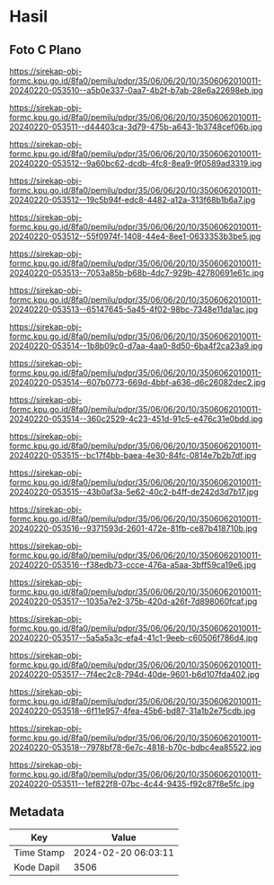 # Hasil

## Foto C Plano

https://sirekap-obj-formc.kpu.go.id/8fa0/pemilu/pdpr/35/06/06/20/10/3506062010011-20240220-053510--a5b0e337-0aa7-4b2f-b7ab-28e6a22698eb.jpg

https://sirekap-obj-formc.kpu.go.id/8fa0/pemilu/pdpr/35/06/06/20/10/3506062010011-20240220-053511--d44403ca-3d79-475b-a643-1b3748cef06b.jpg

https://sirekap-obj-formc.kpu.go.id/8fa0/pemilu/pdpr/35/06/06/20/10/3506062010011-20240220-053512--9a60bc62-dcdb-4fc8-8ea9-9f0589ad3319.jpg

https://sirekap-obj-formc.kpu.go.id/8fa0/pemilu/pdpr/35/06/06/20/10/3506062010011-20240220-053512--19c5b94f-edc8-4482-a12a-313f68b1b6a7.jpg

https://sirekap-obj-formc.kpu.go.id/8fa0/pemilu/pdpr/35/06/06/20/10/3506062010011-20240220-053512--55f0974f-1408-44e4-8ee1-0633353b3be5.jpg

https://sirekap-obj-formc.kpu.go.id/8fa0/pemilu/pdpr/35/06/06/20/10/3506062010011-20240220-053513--7053a85b-b68b-4dc7-929b-42780691e61c.jpg

https://sirekap-obj-formc.kpu.go.id/8fa0/pemilu/pdpr/35/06/06/20/10/3506062010011-20240220-053513--65147645-5a45-4f02-98bc-7348e11da1ac.jpg

https://sirekap-obj-formc.kpu.go.id/8fa0/pemilu/pdpr/35/06/06/20/10/3506062010011-20240220-053514--1b8b09c0-d7aa-4aa0-8d50-6ba4f2ca23a9.jpg

https://sirekap-obj-formc.kpu.go.id/8fa0/pemilu/pdpr/35/06/06/20/10/3506062010011-20240220-053514--607b0773-669d-4bbf-a636-d6c26082dec2.jpg

https://sirekap-obj-formc.kpu.go.id/8fa0/pemilu/pdpr/35/06/06/20/10/3506062010011-20240220-053514--360c2529-4c23-451d-91c5-e476c31e0bdd.jpg

https://sirekap-obj-formc.kpu.go.id/8fa0/pemilu/pdpr/35/06/06/20/10/3506062010011-20240220-053515--bc17f4bb-baea-4e30-84fc-0814e7b2b7df.jpg

https://sirekap-obj-formc.kpu.go.id/8fa0/pemilu/pdpr/35/06/06/20/10/3506062010011-20240220-053515--43b0af3a-5e62-40c2-b4ff-de242d3d7b17.jpg

https://sirekap-obj-formc.kpu.go.id/8fa0/pemilu/pdpr/35/06/06/20/10/3506062010011-20240220-053516--9371593d-2601-472e-81fb-ce87b418710b.jpg

https://sirekap-obj-formc.kpu.go.id/8fa0/pemilu/pdpr/35/06/06/20/10/3506062010011-20240220-053516--f38edb73-ccce-476a-a5aa-3bff59ca19e6.jpg

https://sirekap-obj-formc.kpu.go.id/8fa0/pemilu/pdpr/35/06/06/20/10/3506062010011-20240220-053517--1035a7e2-375b-420d-a26f-7d898060fcaf.jpg

https://sirekap-obj-formc.kpu.go.id/8fa0/pemilu/pdpr/35/06/06/20/10/3506062010011-20240220-053517--5a5a5a3c-efa4-41c1-9eeb-c60506f786d4.jpg

https://sirekap-obj-formc.kpu.go.id/8fa0/pemilu/pdpr/35/06/06/20/10/3506062010011-20240220-053517--7f4ec2c8-794d-40de-9601-b6d107fda402.jpg

https://sirekap-obj-formc.kpu.go.id/8fa0/pemilu/pdpr/35/06/06/20/10/3506062010011-20240220-053518--6f11e957-4fea-45b6-bd87-31a1b2e75cdb.jpg

https://sirekap-obj-formc.kpu.go.id/8fa0/pemilu/pdpr/35/06/06/20/10/3506062010011-20240220-053518--7978bf78-6e7c-4818-b70c-bdbc4ea85522.jpg

https://sirekap-obj-formc.kpu.go.id/8fa0/pemilu/pdpr/35/06/06/20/10/3506062010011-20240220-053511--1ef822f8-07bc-4c44-9435-f92c87f8e5fc.jpg


## Metadata

| Key        | Value               |
| ---------- | ------------------- |
| Time Stamp | 2024-02-20 06:03:11 |
| Kode Dapil | 3506                |



